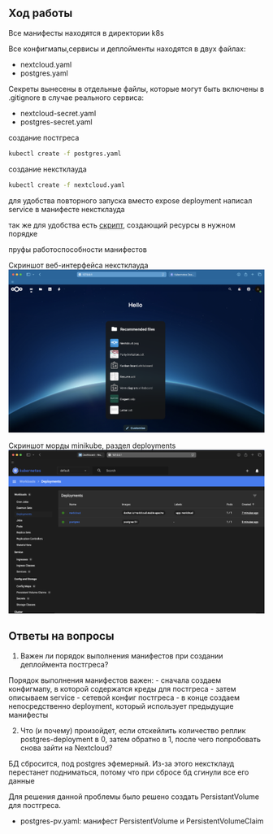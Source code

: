 ## Ход работы
Все манифесты находятся в директории k8s

Все конфигмапы,сервисы и деплойменты находятся в двух файлах:
- nextcloud.yaml
- postgres.yaml

Секреты вынесены в отдельные файлы, которые могут быть включены в .gitignore в случае реального сервиса:
- nextcloud-secret.yaml
- postgres-secret.yaml

создание постгреса
```sh
kubectl create -f postgres.yaml
```

создание некстклауда
```sh
kubectl create -f nextcloud.yaml
```
для удобства повторного запуска вместо expose deployment написал service в манифесте некстклауда

так же для удобства есть [скрипт](start.sh), создающий ресурсы в нужном порядке

пруфы работоспособности манифестов

Скриншот веб-интерфейса некстклауда
![](./pictures/nextcloud-k8s.png)

Скриншот морды minikube, раздел deployments
![](./pictures/dashboard.png)

## Ответы на вопросы

1. Важен ли порядок выполнения манифестов при создании деплоймента постгреса?

Порядок выполнения манифестов важен:
    - сначала создаем конфигмапу, в которой содержатся креды для постгреса
    - затем описываем service - сетевой конфиг постгреса
    - в конце создаем непосредственно deployment, который использует предыдущие манифесты

2. Что (и почему) произойдет, если отскейлить количество реплик postgres-deployment в 0, затем обратно в 1, после чего попробовать снова зайти на Nextcloud?

БД сбросится, под postgres эфемерный. Из-за этого некстклауд перестанет подниматься, потому что при сбросе бд сгинули все его данные

Для решения данной проблемы было решено создать PersistantVolume для постгреса.
- postgres-pv.yaml: манифест PersistentVolume и PersistentVolumeClaim
